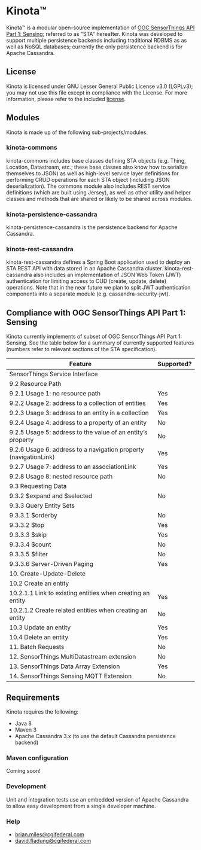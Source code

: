 
# Kinota&trade;

Kinota&trade; is a modular open-source implementation of
[OGC SensorThings API Part 1: Sensing](http://docs.opengeospatial.org/is/15-078r6/15-078r6.html);
referred to as "STA" hereafter.  Kinota was developed to support multiple persistence backends including traditional
RDBMS as as well as NoSQL databases; currently the only persistence backend is for Apache Cassandra.

## License

Kinota is licensed under GNU Lesser General Public License v3.0 (LGPLv3); you may not use
this file except in compliance with the License.  For more information, please refer to
the included [license](LICENSE.txt).

## Modules

Kinota is made up of the following sub-projects/modules.

### kinota-commons

kinota-commons includes base classes defining STA objects (e.g. Thing, Location, Datastream, etc.; these base classes
also know how to serialize themselves to JSON) as well as high-level service layer definitions for performing CRUD
operations for each STA object (including JSON deserialization).  The commons module also includes REST service
definitions (which are built using Jersey), as well as other utility and helper classes and methods that are shared
or likely to be shared across modules.

### kinota-persistence-cassandra

kinota-persistence-cassandra is the persistence backend for Apache Cassandra.

### kinota-rest-cassandra

kinota-rest-cassandra defines a Spring Boot application used to deploy an STA REST API with data stored in an Apache
Cassandra cluster.  kinota-rest-cassandra also includes an implementation of JSON Web Token (JWT) authentication for
limiting access to CUD (create, update, delete) operations.  Note that in the near future we plan to split JWT
authentication components into a separate module (e.g. cassandra-security-jwt).

## Compliance with OGC SensorThings API Part 1: Sensing

Kinota currently implements of subset of OGC SensorThings API Part 1: Sensing.  See the table below for a summary of
currently supported features (numbers refer to relevant sections of the STA specification).

Feature | Supported?
------- | --------------
SensorThings Service Interface | &nbsp;
9.2 Resource Path | &nbsp;
9.2.1 Usage 1: no resource path | Yes
9.2.2 Usage 2: address to a collection of entities | Yes
9.2.3 Usage 3: address to an entity in a collection | Yes
9.2.4 Usage 4: address to a property of an entity | No
9.2.5 Usage 5: address to the value of an entity’s property | No
9.2.6 Usage 6: address to a navigation property (navigationLink) | Yes
9.2.7 Usage 7: address to an associationLink | Yes
9.2.8 Usage 8: nested resource path | No
9.3 Requesting Data | &nbsp;
9.3.2 $expand and $selected | No
9.3.3 Query Entity Sets | &nbsp;
9.3.3.1 $orderby | No
9.3.3.2 $top | Yes
9.3.3.3 $skip | Yes
9.3.3.4 $count | No
9.3.3.5 $filter | No
9.3.3.6 Server-Driven Paging | Yes
10. Create-Update-Delete | &nbsp;
10.2 Create an entity | &nbsp;
10.2.1.1 Link to existing entities when creating an entity | Yes
10.2.1.2 Create related entities when creating an entity | No
10.3 Update an entity | Yes
10.4 Delete an entity | Yes
11. Batch Requests | No
12. SensorThings MultiDatastream extension | No
13. SensorThings Data Array Extension | Yes
14. SensorThings Sensing MQTT Extension | No

## Requirements

Kinota requires the following:
* Java 8
* Maven 3
* Apache Cassandra 3.x (to use the default Cassandra persistence backend)

### Maven configuration

Coming soon!

### Development

Unit and integration tests use an embedded version of Apache Cassandra to allow easy development from a single
developer machine.

### Help

- brian.miles@cgifederal.com
- david.fladung@cgifederal.com
